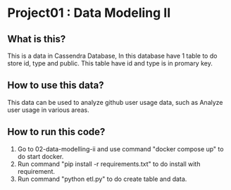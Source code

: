 # Project01 : Data Modeling II

## What is this?
 This is a data in Cassendra Database, In this database have 1 table to do store id, type and public. This table have id and type is in promary key.


## How to use this data?
 This data can be used to analyze github user usage data, such as Analyze user usage in various areas.

## How to run this code?
1. Go to 02-data-modelling-ii and use command "docker compose up" to do start docker.
2. Run command "pip install -r requirements.txt" to do install with requirement.
3. Run command "python etl.py" to do create table and data.